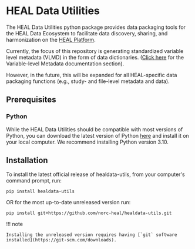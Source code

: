 # HEAL Data Utilities

The HEAL Data Utilities python package provides data packaging tools for the HEAL Data Ecosystem to facilitate data discovery, sharing, and harmonization on the [HEAL Platform](https://healdata.org).
 
Currently, the focus of this repository is generating standardized variable level metadata (VLMD) in the form of data dictionaries. ([Click here](vlmd/index.md) for the Variable-level Metadata documentation section).

However, in the future, this will be expanded for all HEAL-specific data packaging functions (e.g., study- and file-level metadata and data).

## Prerequisites

### Python

While the HEAL Data Utilities should be compatible with most versions of Python, you can download the latest version of Python [here](https://www.python.org/downloads/) and install it on your local computer. We recommend installing Python version 3.10.

## Installation

To install the latest official release of healdata-utils, from your computer's command prompt, run:

`pip install healdata-utils`

OR for the most up-to-date unreleased version run: 

`pip install git+https://github.com/norc-heal/healdata-utils.git`

!!! note

    Installing the unreleased version requires having [`git` software
    installed](https://git-scm.com/downloads).

